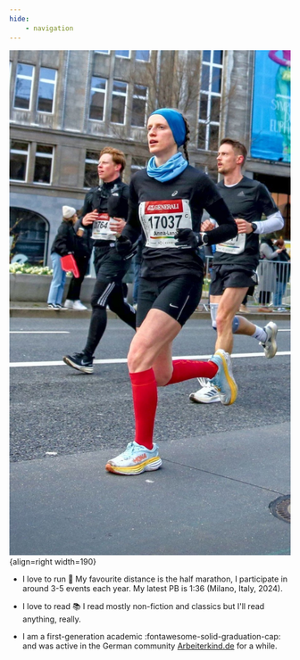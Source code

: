 ```yaml
---
hide: 
    - navigation
---
```


![eckert](assets/images/halfberlin.jpg){align=right width=190}

- I love to run :runner: My favourite distance is the half marathon, I participate in around 3-5 events each year. My latest PB is 1:36 (Milano, Italy, 2024). 

- I love to read :books: I read mostly non-fiction and classics but I'll read anything, really. 

- I am a first-generation academic :fontawesome-solid-graduation-cap: and was active in the German community [Arbeiterkind.de](https://www.arbeiterkind.de/) for a while. 


